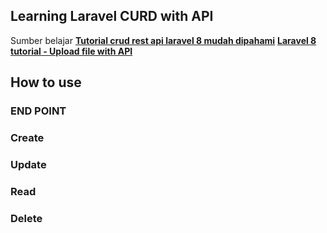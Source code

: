## Learning Laravel CURD with API
Sumber belajar 
**[Tutorial crud rest api laravel 8 mudah dipahami](https://www.youtube.com/watch?v=y_HuQ7NMlTw)**
**[Laravel 8 tutorial - Upload file with API](https://youtu.be/k7aXBY0HPCEhttps)**

## How to use 
### END POINT 

### Create
### Update
### Read
### Delete